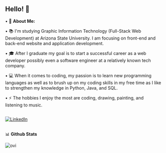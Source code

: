 ## Hello! 🙂

• 🌱 **About Me:**

• 📚 I'm studying Graphic Information Technology (Full-Stack Web Development) at Arizona State University. I am focusing on front-end and back-end website and application development.

• 🎓 After I graduate my goal is to start a successful career as a web developer possibly even a software engineer at a relatively known tech company.

• 💻 When it comes to coding, my passion is to learn new programming languages as well as to brush up on my coding skills in my free time as I like to strengthen my knowledge in Python, Java, and SQL.

• ⚡ The hobbies I enjoy the most are coding, drawing, painting, and listening to music.

##
<a href="https://www.linkedin.com/in/samantha-orr-b97aa52b9/" target="_blank"><img src="https://img.shields.io/badge/LinkedIn-%230077B5.svg?&style=flat-square&logo=linkedin&logoColor=white" alt="LinkedIn"></a>              
##
📊 **Github Stats**

<img src="https://github-readme-stats.vercel.app/api/top-langs?username=Saorr2&show_icons=true&locale=en&layout=compact&theme=chartreuse-dark" alt="ovi" />


